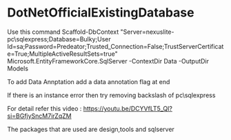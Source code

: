 # DotNetOfficialExistingDatabase

Use this command 
Scaffold-DbContext "Server=nexuslite-pc\sqlexpress;Database=Bulky;User Id=sa;Password=Predeator;Trusted_Connection=False;TrustServerCertificate=True;MultipleActiveResultSets=true" Microsoft.EntityFrameworkCore.SqlServer -ContextDir Data -OutputDir Models

To add Data Annptation add a data annotation  flag at end

If there is an instance error then try removing backslash of pc\sqlexpress 

For detail refer this video : https://youtu.be/DCYVfLT5_QI?si=BGfjySncM7irZqZM

The packages that are used are design,tools and sqlserver
